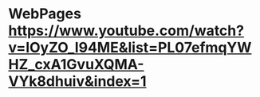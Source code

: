 # WebPages https://www.youtube.com/watch?v=IOyZO_l94ME&list=PL07efmqYWHZ_cxA1GvuXQMA-VYk8dhuiv&index=1